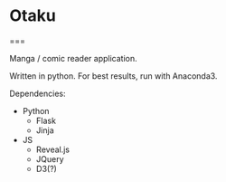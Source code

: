 # Otaku

===

Manga / comic reader application.

Written in python. For best results, run with Anaconda3.

Dependencies:
* Python
    - Flask
    - Jinja
* JS
    - Reveal.js
    - JQuery
    - D3(?)

